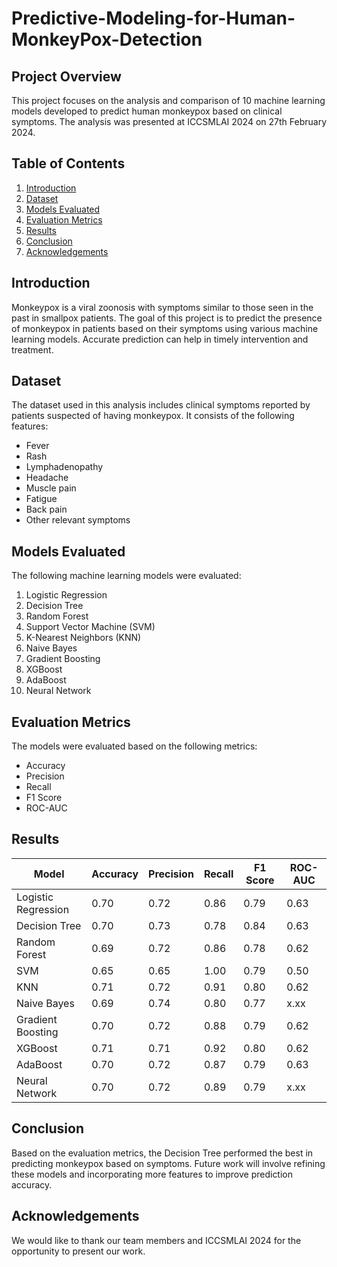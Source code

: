 # Predictive-Modeling-for-Human-MonkeyPox-Detection

## Project Overview

This project focuses on the analysis and comparison of 10 machine learning models developed to predict human monkeypox based on clinical symptoms. The analysis was presented at ICCSMLAI 2024 on 27th February 2024.

## Table of Contents

1. [Introduction](#introduction)
2. [Dataset](#dataset)
3. [Models Evaluated](#models-evaluated)
4. [Evaluation Metrics](#evaluation-metrics)
5. [Results](#results)
6. [Conclusion](#conclusion)
7. [Acknowledgements](#acknowledgements)

## Introduction

Monkeypox is a viral zoonosis with symptoms similar to those seen in the past in smallpox patients. The goal of this project is to predict the presence of monkeypox in patients based on their symptoms using various machine learning models. Accurate prediction can help in timely intervention and treatment.

## Dataset

The dataset used in this analysis includes clinical symptoms reported by patients suspected of having monkeypox. It consists of the following features:
- Fever
- Rash
- Lymphadenopathy
- Headache
- Muscle pain
- Fatigue
- Back pain
- Other relevant symptoms

## Models Evaluated

The following machine learning models were evaluated:
1. Logistic Regression
2. Decision Tree
3. Random Forest
4. Support Vector Machine (SVM)
5. K-Nearest Neighbors (KNN)
6. Naive Bayes
7. Gradient Boosting
8. XGBoost
9. AdaBoost
10. Neural Network

## Evaluation Metrics

The models were evaluated based on the following metrics:
- Accuracy
- Precision
- Recall
- F1 Score
- ROC-AUC

## Results

| Model                 | Accuracy | Precision | Recall | F1 Score | ROC-AUC |
|-----------------------|----------|-----------|--------|----------|---------|
| Logistic Regression   | 0.70     | 0.72      | 0.86   | 0.79     | 0.63    |
| Decision Tree         | 0.70     | 0.73      | 0.78   | 0.84     | 0.63    |
| Random Forest         | 0.69     | 0.72      | 0.86   | 0.78     | 0.62    |
| SVM                   | 0.65     | 0.65      | 1.00   | 0.79     | 0.50    |
| KNN                   | 0.71     | 0.72      | 0.91   | 0.80     | 0.62    |
| Naive Bayes           | 0.69     | 0.74      | 0.80   | 0.77     | x.xx    |
| Gradient Boosting     | 0.70     | 0.72      | 0.88   | 0.79     | 0.62    |
| XGBoost               | 0.71     | 0.71      | 0.92   | 0.80     | 0.62    |
| AdaBoost              | 0.70     | 0.72      | 0.87   | 0.79     | 0.63    |
| Neural Network        | 0.70     | 0.72      | 0.89   | 0.79     | x.xx    |

## Conclusion

Based on the evaluation metrics, the Decision Tree performed the best in predicting monkeypox based on symptoms. Future work will involve refining these models and incorporating more features to improve prediction accuracy.

## Acknowledgements

We would like to thank our team members and ICCSMLAI 2024 for the opportunity to present our work.
